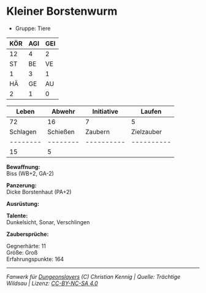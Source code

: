 # Kleiner Borstenwurm  
- Gruppe: Tiere  

| KÖR | AGI | GEI |  
| --- | --- | --- |  
| 12  | 4   | 2   |
| ST  | BE  | VE  |  
| 1   | 3   | 1   |
| HÄ  | GE  | AU  |  
| 2   | 1   | 0   |


| Leben    | Abwehr   | Initiative | Laufen     |
| -------- | -------- | ---------- | ---------- |
| 72       | 16       | 7          | 5          |
| Schlagen | Schießen | Zaubern    | Zielzauber |
| -------- | -------- | ---------- | ---------- |
| 15       | 5        |            |            |

**Bewaffnung:**  
Biss (WB+2, GA-2)

**Panzerung:**  
Dicke Borstenhaut (PA+2)

**Ausrüstung:**  


**Talente:**  
Dunkelsicht, Sonar, Verschlingen

**Zaubersprüche:**  


Gegnerhärte: 11  
Größe: Groß  
Erfahrungspunkte: 164  



___
*Fanwerk für [Dungeonslayers](https://www.dungeonslayers.net/) (C) Christian Kennig | Quelle: Trächtige Wildsau | Lizenz: [CC-BY-NC-SA 4.0](https://creativecommons.org/licenses/by-nc-sa/4.0/deed.de)*